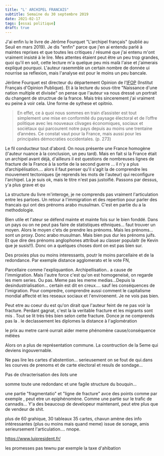 ```yaml
---
title: "L' ARCHIPEL FRANCAIS"
subtitle: Semaine du 30 septembre 2019
date: 2021-02-17
tags: [essai politique]
draft: true
---
```


J'ai enfin lu le livre de Jérôme Fourquet "L'archipel français" (publié au Seuil en mars 2019). Je dis "enfin" parce que j'en ai entendu parlé à maintes reprises et que toutes les critiques / résumé que j'ai entenu m'ont vraiment insisté à le lire. Mes attentes étaient peut être un peu trop grandes, quoi qu'il en soit, cette lecture m'a quelque peu mis malà l'aise et j'aimerais expliqué pourquoi. L'auteur rasemmble un certain nombre de donnée ui nourrise sa reflexion, mais l'analyse est pour le moins un peu bancale. 

Jérôme Fourquet est directeur du département Opinion de l'[IFOP](https://www.ifop.com/) (Institut Français d'Opinion Publique). Et à la lecture du sous-titre "Naissance d'une nation multiple et divisée" on pense que l'auteur va nous dressé un portrait du changent de structrue de la france. Mais très sincerement j'ai vraiment eu peine à voir cela. Une forme de sythese et opitnio. 


> En effet, ce à quoi nous sommes en train d’assister est tout simplement une mise en conformité du paysage électoral et de l’offre politique avec les nouveaux clivages économiques, sociaux et sociétaux qui parcourent notre pays depuis au moins une trentaine d’années. Ce constat vaut pour la France, mais aussi pour les principales démocraties occidentales. (p. 273)


Le fil conducteur tout d'abord. On nous présente une France homogène (l'auteur nuance à la conclusion, un peu tard). Mais en fait si la France était un archipel avant déjà, d'ailleurs il est questions de nombreuses lignes de fracture de la France à la sortie de la second guerre ...  il n'y a plus d’archipélisation.... alors il faut penser qu'il s'agit la de comprendre les mouvement tectoniques  (je reprends les mots de l'auteur) qui reconfigure l'archipel. La je suis ok, mais le titre n'est pas justoifié. Passons par dessus, y'a plus grave et qu

La structure du livre m'interoge, je ne comprends pas vraiment l'articulation entre les partoes. Un retour a l'immigration et des repertion pour parler des francais qui ont des prénoms arabo musulman. C'est en partie du a la methodologie. 

Bien utile et l'ateur se défend mainte et mainte fois sur le bien fonddé. Dans un pays ou on ne peut pas faire de statistiques ethniques... faut trouver un moyen. Alors le moyen c'ets de prendre les prénoms. Mais les prénoms... sont un proxy. Donc arabo musulman. Mais bien pus dur les prénoms juifs. Et que dire des prénoms anglophones attribué au classer populaitr (le Kevin que je susis!!). Donc on a quelques choses dont on est pas bien sur. 

Des proxies plus ou moins interessants, poutr le moins parcellaire et de la redondance. Par exemple distance agglomerato et le vote FN,

Parcellaire comme l'expliquantion. Archipellisation.. a cause de l'immigration. Mais l'autre force c'est qu'on est homogeneisé, on regarde les mem series. Ou pas. Meme pas les meme medias...Depuis la desindustrialisation... certain est dit en creux.... sauf les conséquences de l'imigration. Pour compredre, comprendre aussi comment le capitalisme mondial affecté et les reseaux sociaux et l'enviroenemt. Je ne vois pas bien. 

Peut etre au coeur du est qu'on dirait que l'auteur feint de ne pas voir la fracture. Perdant gagnat, c'est la la veritable fracture et les migrants sont mis . Tout se lit très très bien selon cette fracture. Donce je ne comprends pas la . le declassement les diplomes la distance à l'aglomération

le prix au metre carré ourrait aider
meme phénomène cause/conséquence mêlées

Alors on a plus de représentation commune. La cosntruction de la 5eme qui deviens ingouvernable.

Ne pas lire les cartes d'abstention... serieusement on se fout de qui.dans les courves de prenoms et  de carte electoral et resuls de sondage...

Pas de chracterisation des ilots une 

somme toute une redondanc et une fagile structure du bouquin...

une partie "fragmentatio" et "ligne de fracture" avce des points comme par exemple , peut etre un epiphénomène. Comme une partie sur le trafic de cannadis... Y'a des beaucoup de developeur maintenant, peut etre plus que de vendeur de shit. 

plus de 60 grahique, 30 tableaux 35 cartes, chavun amène des info intéressantes (plus ou moins mais quand meme) issue de sonage, amis serieursement l'articulation.... nnope.

https://www.luipresident.fr/

les promesses pas tewnu par exemple la taxe d'ahibation